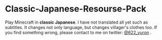# Classic-Japanese-Resourse-Pack
Play Minecraft in **classic Japanese**.
I have not translated all yet such as subtitles.
It changes not only language, but changes villager's clothes too.
If you find something wrong, please contact to me on twitter: [@622_yuron](https://twitter.com/622_yuron) .
